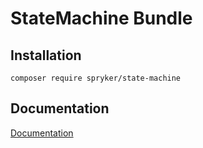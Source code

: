 # StateMachine Bundle

## Installation

```
composer require spryker/state-machine
```

## Documentation

[Documentation](http://spryker.github.io)
